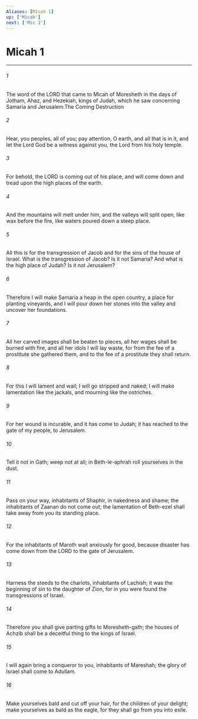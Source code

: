```yaml
---
Aliases: [Micah 1]
up: ['Micah']
next: ['Mic 2']
---
```

# Micah 1

***

 

###### 1 
The word of the LORD that came to Micah of Moresheth in the days of Jotham, Ahaz, and Hezekiah, kings of Judah, which he saw concerning Samaria and Jerusalem.The Coming Destruction
 
 

###### 2 
Hear, you peoples, all of you; 
 pay attention, O earth, and all that is in it, 
 and let the Lord God be a witness against you, 
 the Lord from his holy temple. 
 
 

###### 3 
For behold, the LORD is coming out of his place, 
 and will come down and tread upon the high places of the earth. 
 
 

###### 4 
And the mountains will melt under him, 
 and the valleys will split open, 
 like wax before the fire, 
 like waters poured down a steep place. 
 
 

###### 5 
All this is for the transgression of Jacob 
 and for the sins of the house of Israel. 
 What is the transgression of Jacob? 
 Is it not Samaria? 
 And what is the high place of Judah? 
 Is it not Jerusalem? 
 
 

###### 6 
Therefore I will make Samaria a heap in the open country, 
 a place for planting vineyards, 
 and I will pour down her stones into the valley 
 and uncover her foundations. 
 
 

###### 7 
All her carved images shall be beaten to pieces, 
 all her wages shall be burned with fire, 
 and all her idols I will lay waste, 
 for from the fee of a prostitute she gathered them, 
 and to the fee of a prostitute they shall return.
 
 

###### 8 
For this I will lament and wail; 
 I will go stripped and naked; 
 I will make lamentation like the jackals, 
 and mourning like the ostriches. 
 
 

###### 9 
For her wound is incurable, 
 and it has come to Judah; 
 it has reached to the gate of my people, 
 to Jerusalem.
 
 

###### 10 
Tell it not in Gath; 
 weep not at all; 
 in Beth-le-aphrah 
 roll yourselves in the dust. 
 
 

###### 11 
Pass on your way, 
 inhabitants of Shaphir, 
 in nakedness and shame; 
 the inhabitants of Zaanan 
 do not come out; 
 the lamentation of Beth-ezel 
 shall take away from you its standing place. 
 
 

###### 12 
For the inhabitants of Maroth 
 wait anxiously for good, 
 because disaster has come down from the LORD 
 to the gate of Jerusalem. 
 
 

###### 13 
Harness the steeds to the chariots, 
 inhabitants of Lachish; 
 it was the beginning of sin 
 to the daughter of Zion, 
 for in you were found 
 the transgressions of Israel. 
 
 

###### 14 
Therefore you shall give parting gifts 
 to Moresheth-gath; 
 the houses of Achzib shall be a deceitful thing 
 to the kings of Israel. 
 
 

###### 15 
I will again bring a conqueror to you, 
 inhabitants of Mareshah; 
 the glory of Israel 
 shall come to Adullam. 
 
 

###### 16 
Make yourselves bald and cut off your hair, 
 for the children of your delight; 
 make yourselves as bald as the eagle, 
 for they shall go from you into exile.
 
